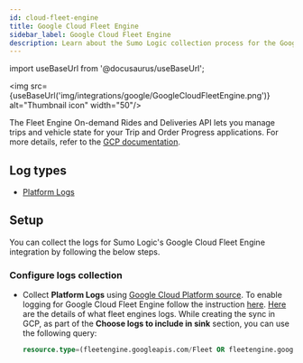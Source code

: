 ```yaml
---
id: cloud-fleet-engine
title: Google Cloud Fleet Engine
sidebar_label: Google Cloud Fleet Engine
description: Learn about the Sumo Logic collection process for the Google Cloud Fleet Engine service.
---
```


import useBaseUrl from '@docusaurus/useBaseUrl';

<img src={useBaseUrl('img/integrations/google/GoogleCloudFleetEngine.png')} alt="Thumbnail icon" width="50"/>

The Fleet Engine On-demand Rides and Deliveries API lets you manage trips and vehicle state for your Trip and Order Progress applications. For more details, refer to the [GCP documentation](https://developers.google.com/maps/documentation/transportation-logistics/on-demand-rides-deliveries-solution/trip-order-progress/fleet-engine).

## Log types

* [Platform Logs](https://docs.aws.amazon.com/appflow/latest/userguide/monitoring-cloudwatch.html)

## Setup
You can collect the logs for Sumo Logic's Google Cloud Fleet Engine integration by following the below steps.

### Configure logs collection

* Collect **Platform Logs** using [Google Cloud Platform source](/docs/send-data/hosted-collectors/google-source/google-cloud-platform-source). To enable logging for Google Cloud Fleet Engine follow the instruction [here](https://developers.google.com/maps/documentation/transportation-logistics/on-demand-rides-deliveries-solution/trip-order-progress/fleet-engine/logging#enable_cloud_logging). [Here](https://developers.google.com/maps/documentation/transportation-logistics/on-demand-rides-deliveries-solution/trip-order-progress/fleet-engine/logging#what_logs) are the details of what fleet engines logs. While creating the sync in GCP, as part of the **Choose logs to include in sink** section, you can use the following query:
   ```sql
   resource.type=(fleetengine.googleapis.com/Fleet OR fleetengine.googleapis.com/DeliveryFleet)
   ```